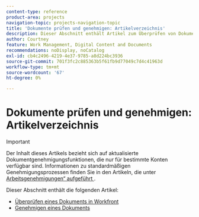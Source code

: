 ```yaml
---
content-type: reference
product-area: projects
navigation-topic: projects-navigation-topic
title: 'Dokumente prüfen und genehmigen: Artikelverzeichnis'
description: Dieser Abschnitt enthält Artikel zum Überprüfen von Dokumenten in Adobe Workfront.
author: Courtney
feature: Work Management, Digital Content and Documents
recommendations: noDisplay, noCatalog
exl-id: cb4c2496-4219-4e37-9785-a8d224bc3936
source-git-commit: 701f3fc2c885363b5f61fb9d77049c7d4c41963d
workflow-type: tm+mt
source-wordcount: '67'
ht-degree: 0%

---
```


# Dokumente prüfen und genehmigen: Artikelverzeichnis

>[!IMPORTANT]
>
>Der Inhalt dieses Artikels bezieht sich auf aktualisierte Dokumentgenehmigungsfunktionen, die nur für bestimmte Konten verfügbar sind. Informationen zu standardmäßigen Genehmigungsprozessen finden Sie in den Artikeln, die unter [Arbeitsgenehmigungen“ aufgeführt ](/help/quicksilver/review-and-approve-work/manage-approvals/manage-approvals.md).

Dieser Abschnitt enthält die folgenden Artikel:

* [Überprüfen eines Dokuments in Workfront](/help/quicksilver/review-and-approve-work/document-reviews-and-approvals/review-and-approve-documents/review-a-document.md)
* [Genehmigen eines Dokuments](/help/quicksilver/review-and-approve-work/document-reviews-and-approvals/review-and-approve-documents/approve-a-document.md)
  <!--* [Review and approve a document in the Frame.io viewer](/help/quicksilver/review-and-approve-work/document-reviews-and-approvals/review-with-frame.md)-->

